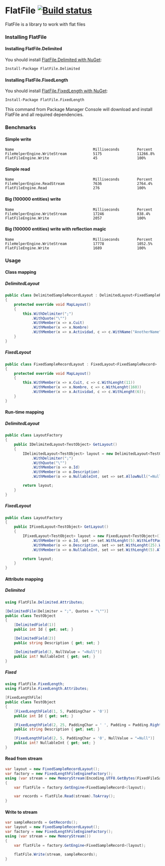 FlatFile [![Build status](https://ci.appveyor.com/api/projects/status/9uoix14g3w0rac3q?svg=true)](https://ci.appveyor.com/project/forcewake/flatfile)
========

FlatFile is a library to work with flat files

### Installing FlatFile
#### Installing FlatFile.Delimited
You should install [FlatFile.Delimited with NuGet](https://www.nuget.org/packages/FlatFile.Delimited):

```sh
Install-Package FlatFile.Delimited
```

#### Installing FlatFile.FixedLength
You should install [FlatFile.FixedLength with NuGet](https://www.nuget.org/packages/FlatFile.FixedLength):

```sh
Install-Package FlatFile.FixedLength
```

This command from Package Manager Console will download and install FlatFile and all required dependencies.

### Benchmarks
#### Simple write

```
Name                                    Milliseconds        Percent                       
FileHelperEngine.WriteStream            5175                11266.8%                      
FlatFileEngine.Write                    45                  100%                          
```

#### Simple read
```
Name                                    Milliseconds        Percent                       
FileHelperEngine.ReadStream             7636                2764.4%                       
FlatFileEngine.Read                     276                 100%                          
```

#### Big (100000 entities) write
```
Name                                    Milliseconds        Percent                       
FileHelperEngine.WriteStream            17246               838.4%                        
FlatFileEngine.Write                    2057                100%                          
```

#### Big (100000 entities) write with reflection magic
```
Name                                    Milliseconds        Percent                       
FileHelperEngine.WriteStream            17778               1052.5%                       
FlatFileEngine.Write                    1689                100%                          
```

### Usage
#### Class mapping 
##### DelimitedLayout
```cs
public class DelimitedSampleRecordLayout : DelimitedLayout<FixedSampleRecord>
{
    protected override void MapLayout()
    {
        this.WithDelimiter(";")
            .WithQuote("\"")
            .WithMember(x => x.Cuit)
            .WithMember(x => x.Nombre)
            .WithMember(x => x.Actividad, c => c.WithName("AnotherName"));
    }
}
```
##### FixedLayout
```cs
public class FixedSampleRecordLayout : FixedLayout<FixedSampleRecord>
{
    protected override void MapLayout()
    {
        this.WithMember(x => x.Cuit, c => c.WithLenght(11))
            .WithMember(x => x.Nombre, c => c.WithLenght(160))
            .WithMember(x => x.Actividad, c => c.WithLenght(6));
    }
}
```

#### Run-time mapping
##### DelimitedLayout
```cs
public class LayoutFactory
{
    public IDelimitedLayout<TestObject> GetLayout()
    {
        IDelimitedLayout<TestObject> layout = new DelimitedLayout<TestObject>()
            .WithDelimiter(";")
            .WithQuote("\"")
            .WithMember(o => o.Id)
            .WithMember(o => o.Description)
            .WithMember(o => o.NullableInt, set => set.AllowNull("=Null"));

        return layout;
    } 
}
```
##### FixedLayout
```cs
public class LayoutFactory
{
    public IFixedLayout<TestObject> GetLayout()
    {
        IFixedLayout<TestObject> layout = new FixedLayout<TestObject>()
            .WithMember(o => o.Id, set => set.WithLenght(5).WithLeftPadding('0'))
            .WithMember(o => o.Description, set => set.WithLenght(25).WithRightPadding(' '))
            .WithMember(o => o.NullableInt, set => set.WithLenght(5).AllowNull("=Null").WithLeftPadding('0'));

        return layout;
    } 
}
```

#### Attribute mapping
##### Delimited
```cs
using FlatFile.Delimited.Attributes;

[DelimitedFile(Delimiter = ";", Quotes = "\"")]
public class TestObject
{
    [DelimitedField(1)]
    public int Id { get; set; }

    [DelimitedField(2)]
    public string Description { get; set; }

    [DelimitedField(3, NullValue = "=Null")]
    public int? NullableInt { get; set; }
}
```

##### Fixed
```cs
using FlatFile.FixedLength;
using FlatFile.FixedLength.Attributes;

[FixedLengthFile]
public class TestObject
{
    [FixedLengthField(1, 5, PaddingChar = '0')]
    public int Id { get; set; }

    [FixedLengthField(2, 25, PaddingChar = ' ', Padding = Padding.Right)]
    public string Description { get; set; }

    [FixedLengthField(2, 5, PaddingChar = '0', NullValue = "=Null")]
    public int? NullableInt { get; set; }
}
```

#### Read from stream
```cs
var layout = new FixedSampleRecordLayout();
var factory = new FixedLengthFileEngineFactory();
using (var stream = new MemoryStream(Encoding.UTF8.GetBytes(FixedFileSample)))
{
    var flatFile = factory.GetEngine<FixedSampleRecord>(layout);

    var records = flatFile.Read(stream).ToArray();
}
```
#### Write to stream
```cs
var sampleRecords = GetRecords();
var layout = new FixedSampleRecordLayout();
var factory = new FixedLengthFileEngineFactory();
using (var stream = new MemoryStream())
{
    var flatFile = factory.GetEngine<FixedSampleRecord>(layout);

    flatFile.Write(stream, sampleRecords);
}
```